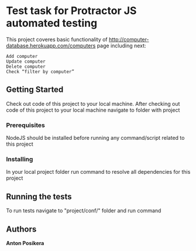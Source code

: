 # Test task for Protractor JS automated testing

This project coveres basic functionality of http://computer-database.herokuapp.com/computers page including next:

	Add computer
	Update computer
	Delete computer
	Check “filter by computer”

## Getting Started
Check out code of this project to your local machine.
After checking out code of this project to your local machine navigate to folder with project 

### Prerequisites

NodeJS should be installed before running any command/script related to this project

### Installing

In your local project folder run <npm install> command to resolve all dependencies for this project

## Running the tests

To run tests navigate to "project/conf/" folder and run command <protractor conf.js>

## Authors

 **Anton Posikera** 

